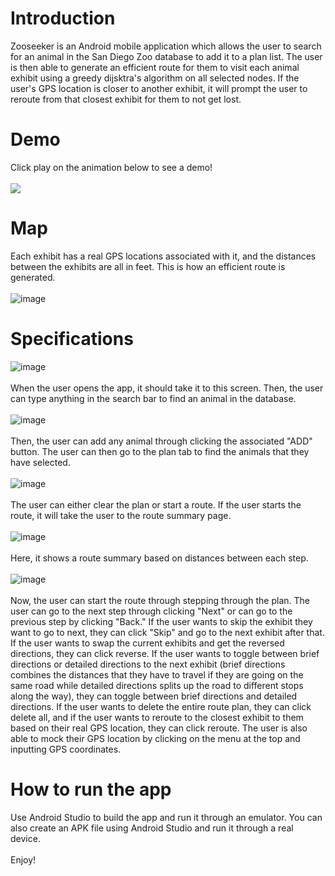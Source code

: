 # Introduction
Zooseeker is an Android mobile application which allows the user to search for an animal in the San Diego Zoo database to add it to a plan list. The user is then able to generate an efficient route for them to visit each animal exhibit using a greedy dijsktra's algorithm on all selected nodes. If the user's GPS location is closer to another exhibit, it will prompt the user to reroute from that closest exhibit for them to not get lost. <br />
# Demo
Click play on the animation below to see a demo! <br />
<br />
![](https://user-images.githubusercontent.com/59634395/178125283-9456eadc-b10e-489b-887f-997d9f19450c.gif)
# Map
Each exhibit has a real GPS locations associated with it, and the distances between the exhibits are all in feet. This is how an efficient route is generated.  <br />
 <br />
![image](https://user-images.githubusercontent.com/59634395/178126427-e3ab2a47-cbae-44f7-9068-eba5c4c4e0da.png)

# Specifications
![image](https://user-images.githubusercontent.com/59634395/178122225-6dd3c077-1bce-43bf-93e9-38962d263540.png)<br />
<br />
When the user opens the app, it should take it to this screen. Then, the user can type anything in the search bar to find an animal in the database.<br />
<br />
![image](https://user-images.githubusercontent.com/59634395/178122254-a48abccd-fbfb-4942-b540-0b8eb1deabf6.png)<br />
<br />
Then, the user can add any animal through clicking the associated "ADD" button. The user can then go to the plan tab to find the animals that they have selected.<br />
<br />
![image](https://user-images.githubusercontent.com/59634395/178122303-66a35123-9669-4001-99e0-a67c1a111158.png)<br />
<br />
The user can either clear the plan or start a route. If the user starts the route, it will take the user to the route summary page.<br />
<br />
![image](https://user-images.githubusercontent.com/59634395/178122325-96097d77-2a3a-4daa-9c03-2d7535893eca.png)<br />
<br />
Here, it shows a route summary based on distances between each step.<br />
<br />
![image](https://user-images.githubusercontent.com/59634395/178122342-09d9c8da-30c5-4806-a14d-dfee13bea5af.png)<br />
<br />
Now, the user can start the route through stepping through the plan. The user can go to the next step through clicking "Next" or can go to the previous step by clicking "Back." If the user wants to skip the exhibit they want to go to next, they can click "Skip" and go to the next exhibit after that. If the user wants to swap the current exhibits and get the reversed directions, they can click reverse. If the user wants to toggle between brief directions or detailed directions to the next exhibit (brief directions combines the distances that they have to travel if they are going on the same road while detailed directions splits up the road to different stops along the way), they can toggle between brief directions and detailed directions. If the user wants to delete the entire route plan, they can click delete all, and if the user wants to reroute to the closest exhibit to them based on their real GPS location, they can click reroute. The user is also able to mock their GPS location by clicking on the menu at the top and inputting GPS coordinates.<br />
# How to run the app
Use Android Studio to build the app and run it through an emulator. You can also create an APK file using Android Studio and run it through a real device.<br />
<br />
Enjoy!
